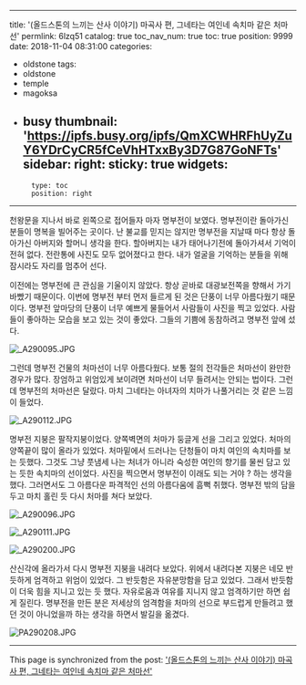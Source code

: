 
---
title: '(올드스톤의 느끼는 산사 이야기) 마곡사 편, 그네타는 여인네 속치마 같은 처마선'
permlink: 6lzq51
catalog: true
toc_nav_num: true
toc: true
position: 9999
date: 2018-11-04 08:31:00
categories:
- oldstone
tags:
- oldstone
- temple
- magoksa
- busy
thumbnail: 'https://ipfs.busy.org/ipfs/QmXCWHRFhUyZuY6YDrCyCR5fCeVhHTxxBy3D7G87GoNFTs'
sidebar:
    right:
        sticky: true
widgets:
    -
        type: toc
        position: right
---


천왕문을 지나서 바로 왼쪽으로 접어들자 마자 명부전이 보였다. 명부전이란 돌아가신 분들이 명복을 빌어주는 곳이다. 난 불교를 믿지는 않지만 명부전을 지날때 마다 항상 돌아가신 아버지와 할머니 생각을 한다. 할아버지는 내가 태어나기전에 돌아가셔서 기억이 전혀 없다. 전란통에 사진도 모두 없어졌다고 한다. 내가 얼굴을 기억하는 분들을 위해 잠시라도 자리를 멈추어 선다. 

이전에는 명부전에 큰 관심을 기울이지 않았다. 항상 곧바로 대광보전쪽을 향해서 가기 바빴기 때문이다. 이번에 명부전 부터 먼저 들르게 된 것은 단풍이 너무 아름다웠기 때문이다. 명부전 앞마당의 단풍이 너무 예쁘게 물들어서 사람들이 사진을 찍고 있었다. 사람들이 좋아하는 모습을 보고 있는 것이 좋았다. 그들의 기쁨에 동참하려고 명부전 앞에 섰다. 

![_A290095.JPG](https://ipfs.busy.org/ipfs/QmXCWHRFhUyZuY6YDrCyCR5fCeVhHTxxBy3D7G87GoNFTs)

그런데 명부전 건물의 처마선이 너무 아름다웠다. 보통 절의 전각들은 처마선이 완만한 경우가 많다. 장엄하고 위엄있게 보이려면 처마선이 너무 들려서는 안되는 법이다. 그런데 명부전의 처마선은 달랐다. 마치 그네타는 아녀자의 치마가 나풀거리는 것 같은 느낌이 들었다. 

![_A290112.JPG](https://ipfs.busy.org/ipfs/Qmbu2dKGCHjB5TV5uUQzprzQnixyAprmMrtfi2PTGTsTx4)

명부전 지붕은 팔작지붕이었다. 양쪽벽면의 처마가 둥글게 선을 그리고 있었다. 처마의 양쪽끝이 많이 올라가 있었다. 처마밑에서 드러나는 단청들이 마치 여인의 속치마를 보는 듯했다. 그것도 그냥 풋냄세 나는 처녀가 아니라 숙성한 여인의 향기를 물씬 담고 있는 듯한 속치마의 선이었다. 사진을 찍으면서 명부전이 이래도 되는 거야 ? 하는 생각을 했다. 그러면서도 그 아름다운 파격적인 선의 아름다움에 흠뻑 취했다. 명부전 밖의 담을 두고 마치 홀린 듯 다시 처마를 쳐다 보았다. 

![_A290096.JPG](https://ipfs.busy.org/ipfs/QmYpKRtVL2T73szq83r9VjRq9u3ZtQbF6fdXbj1SQSkz5j)

![_A290111.JPG](https://ipfs.busy.org/ipfs/QmZTxPfkW1J4mGGb1vMYB4DJQFTGLTzghJNQaGmLiYEUh3)

![_A290200.JPG](https://ipfs.busy.org/ipfs/Qmay9kfqNuX4BP5DEoppDYSg6vsYeywptR4aV8JgLk8Aix)

산신각에 올라가서 다시 명부전 지붕을 내려다 보았다. 위에서 내려다본 지붕은 네모 반듯하게 엄격하고 위엄이 있었다. 그 반듯함은 자유분망함을 담고 있었다. 그래서 반듯함이 더욱 힘을 지니고 있는 듯 했다. 자유로움과 여유를 지니지 않고 엄격하기만 하면 쉽게 질린다. 명부전을 만든 분은 저세상의 엄격함을 처마의 선으로 부드럽게 만들려고 했던 것이 아니었을까 하는 생각을 하면서 발길을 옮겼다.    

![PA290208.JPG](https://ipfs.busy.org/ipfs/QmcwU3DV1dRThhhMiMDEZjoddQTPcQBW5zN2gtG4W4Fss5)

- - -

This page is synchronized from the post: ['(올드스톤의 느끼는 산사 이야기) 마곡사 편, 그네타는 여인네 속치마 같은 처마선'](https://steemit.com/@oldstone/6lzq51)
